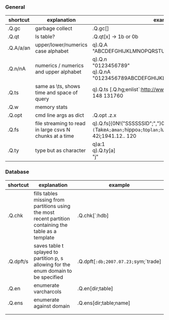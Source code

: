 ### General

| shortcut  | explanation                                             | example                                                                                                                                |
| --------- | ------------------------------------------------------- | -------------------------------------------------------------------------------------------------------------------------------------- |
| .Q.gc     | garbage collect                                         | .Q.gc[]                                                                                                                                |
| .Q.qt     | Is table?                                               | .Q.qt[x] -> 1b or 0b                                                                                                                   |
| .Q.A/a/an | upper/lower/numerics case alphabet                      | q).Q.A<br>"ABCDEFGHIJKLMNOPQRSTUVWXYZ"                                                                                                 |
| .Q.n/nA   | numerics / numerics and upper alphabet                  | q).Q.n <br>"0123456789"<br>q).Q.nA "0123456789ABCDEFGHIJKLMNOPQRSTUVWXYZ"                                                              |
| .Q.ts     | same as \ts, shows time and space of query              | q).Q.ts [.Q.hg;enlist`:http://www.google.com] <br>148 131760                                                                           |
| .Q.w      | memory stats                                            |                                                                                                                                        |
| .Q.opt    | cmd line args as dict                                   | .Q.opt .z.x                                                                                                                            |
| .Q.fs     | file streaming to read in large csvs N chunks at a time | q).Q.fs[{0N!("SSSSSSID";",")0:x}]`:potamus.csv <br>(`Take`A;`a`man;`hippo`a;`to`plan;`lunch`a;`today`hippopotamus;-1 42i;1941.12.. 120 |
| .Q.ty     | type but as character                                   | q)a:1<br>q).Q.ty[a]<br>"j"                                                                                                             |

### Database
| shortcut  | explanation                                                                                                 | example                              |
| --------- | ----------------------------------------------------------------------------------------------------------- | ------------------------------------ |
| .Q.chk    | fills tables missing from partitions using the most <br>recent partition containing the table as a template | .Q.chk[`:hdb]                        |
| .Q.dpft/s | saves table t splayed to partition p, s allowing for the enum domain to be specified                        | .Q.dpft[`:db;2007.07.23;`sym;`trade] |
| .Q.en     | enumerate varcharcols                                                                                       | .Q.en[dir;table]                     |
| .Q.ens    | enumerate  against domain                                                                                   | .Q.ens[dir;table;name]               |
|           |                                                                                                             |                                      |
|           |                                                                                                             |                                      |
